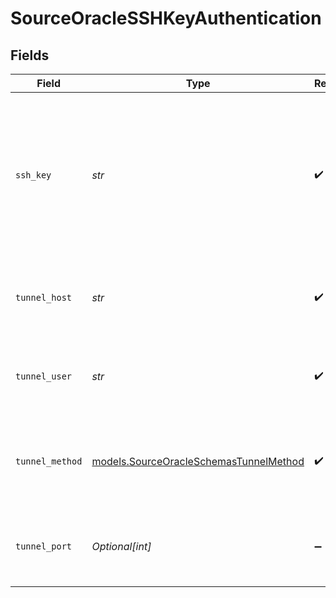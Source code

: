 # SourceOracleSSHKeyAuthentication


## Fields

| Field                                                                                                               | Type                                                                                                                | Required                                                                                                            | Description                                                                                                         | Example                                                                                                             |
| ------------------------------------------------------------------------------------------------------------------- | ------------------------------------------------------------------------------------------------------------------- | ------------------------------------------------------------------------------------------------------------------- | ------------------------------------------------------------------------------------------------------------------- | ------------------------------------------------------------------------------------------------------------------- |
| `ssh_key`                                                                                                           | *str*                                                                                                               | :heavy_check_mark:                                                                                                  | OS-level user account ssh key credentials in RSA PEM format ( created with ssh-keygen -t rsa -m PEM -f myuser_rsa ) |                                                                                                                     |
| `tunnel_host`                                                                                                       | *str*                                                                                                               | :heavy_check_mark:                                                                                                  | Hostname of the jump server host that allows inbound ssh tunnel.                                                    |                                                                                                                     |
| `tunnel_user`                                                                                                       | *str*                                                                                                               | :heavy_check_mark:                                                                                                  | OS-level username for logging into the jump server host.                                                            |                                                                                                                     |
| `tunnel_method`                                                                                                     | [models.SourceOracleSchemasTunnelMethod](../models/sourceoracleschemastunnelmethod.md)                              | :heavy_check_mark:                                                                                                  | Connect through a jump server tunnel host using username and ssh key                                                |                                                                                                                     |
| `tunnel_port`                                                                                                       | *Optional[int]*                                                                                                     | :heavy_minus_sign:                                                                                                  | Port on the proxy/jump server that accepts inbound ssh connections.                                                 | 22                                                                                                                  |